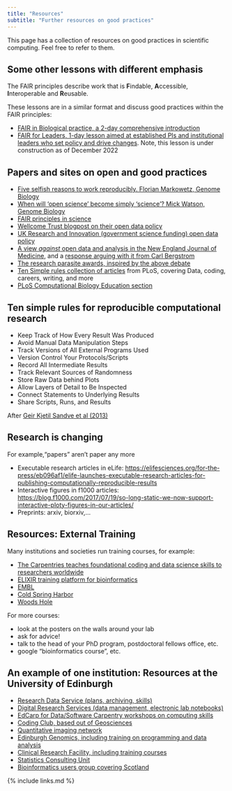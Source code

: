 ```yaml
---
title: "Resources"
subtitle: "Further resources on good practices"
---
```


This page has a collection of resources on good practices in scientific computing.
Feel free to refer to them.

## Some other lessons with different emphasis

The FAIR principles describe work that is **F**indable, **A**ccessible, **I**nteroperable and **R**eusable.

These lessons are in a similar format and discuss good practices within the FAIR principles:

- [FAIR in Biological practice, a 2-day comprehensive introduction](https://carpentries-incubator.github.io/fair-bio-practice)
- [FAIR for Leaders, 1-day lesson aimed at established PIs and institutional leaders who set policy and drive changes](https://carpentries-incubator.github.io/fair-for-leaders/). Note, this lesson is under construction as of December 2022


## Papers and sites on open and good practices

- [Five selfish reasons to work reproducibly.
Florian Markowetz, Genome Biology](https://doi.org/10.1186/s13059-015-0850-7)
- [When will ‘open science’ become simply ‘science’? Mick Watson, Genome Biology](https://doi.org/10.1186/s13059-015-0669-2)
- [FAIR principles in science](https://www.force11.org/group/fairgroup/fairprinciples)
- [Wellcome Trust blogpost on their open data policy](https://wellcome.ac.uk/news/our-new-policy-sharing-research-data-what-it-means-you)
- [UK Research and Innovation (government science funding) open data policy](https://www.ukri.org/funding/information-for-award-holders/data-policy/)
- [A view *against* open data and analysis in the New England Journal of Medicine](https://www.nejm.org/doi/full/10.1056/NEJMe1516564), and a [response arguing with it from Carl Bergstrom]( http://octavia.zoology.washington.edu/publications/Bergstrom16.pdf)
- [The research parasite awards, inspired by the above debate](http://researchparasite.com/)
- [Ten Simple rules collection of articles](https://collections.plos.org/ten-simple-rules) from PLoS, covering
Data, coding, careers, writing, and more
- [PLoS Computational Biology Education section](https://collections.plos.org/compbiol-education)


## Ten simple rules for reproducible computational research

- Keep Track of How Every Result Was Produced
- Avoid Manual Data Manipulation Steps
- Track Versions of All External Programs Used
- Version Control Your Protocols/Scripts
- Record All Intermediate Results
- Track Relevant Sources of Randomness
- Store Raw Data behind Plots
- Allow Layers of Detail to Be Inspected
- Connect Statements to Underlying Results
- Share Scripts, Runs, and Results

After [Geir Kjetil Sandve et al (2013)](https://doi.org/10.1371/journal.pcbi.1003285)


## Research is changing

For example,“papers” aren’t paper any more

- Executable research articles in eLife: https://elifesciences.org/for-the-press/eb096af1/elife-launches-executable-research-articles-for-publishing-computationally-reproducible-results
- Interactive figures in f1000 articles: https://blog.f1000.com/2017/07/19/so-long-static-we-now-support-interactive-ploty-figures-in-our-articles/
- Preprints: arxiv, biorxiv,...


## Resources: External Training

Many institutions and societies run training courses, for example:

- [The Carpentries teaches foundational coding and data science skills to researchers worldwide](https://carpentries.org/)
- [ELIXIR training platform for bioinformatics](https://elixir-europe.org/platforms/training)
- [EMBL](https://www.embl.de/training/events/index.php)
- [Cold Spring Harbor](https://meetings.cshl.edu/courseshome.aspx)
- [Woods Hole](https://www.mbl.edu/education/courses/)


For more courses:
- look at the posters on the walls around your lab
- ask for advice!
- talk to the head of your PhD program, postdoctoral fellows office, etc.
- google “bioinformatics course”, etc.



## An example of one institution: Resources at the University of Edinburgh

- [Research Data Service (plans, archiving, skills)](https://www.ed.ac.uk/information-services/research-support/research-data-service)
- [Digital Research Services (data management, electronic lab notebooks)](http://www.digitalresearchservices.ed.ac.uk/)
- [EdCarp for Data/Software Carpentry workshops on computing skills](https://edcarp.github.io/)
- [Coding Club, based out of Geosciences](https://ourcodingclub.github.io/)
- [Quantitative imaging network](http://imaginghub.bio.ed.ac.uk/vanilla/)
- [Edinburgh Genomics, including training on programming and data analysis](https://genomics.ed.ac.uk/services/training)
- [Clinical Research Facility, including training courses](https://www.ed.ac.uk/clinical-research-facility/courses)
- [Statistics Consulting Unit](https://www.maths.ed.ac.uk/school-of-mathematics/scu)
- [Bioinformatics users group covering Scotland](http://nextgenbug.org/)


{% include links.md %}

